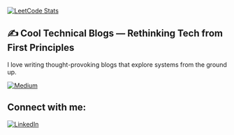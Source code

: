 [![LeetCode Stats](https://leetcard.jacoblin.cool/arshan8?ext=heatmap&theme=light)](https://leetcode.com/arshan8/)



## ✍️ Cool Technical Blogs — Rethinking Tech from First Principles
I love writing thought-provoking blogs that explore systems from the ground up.

[![Medium](https://img.shields.io/badge/Medium-white?style=for-the-badge&logo=medium&logoColor=black)](https://medium.com/@arshanshaik1199)



## Connect with me:
[![LinkedIn](https://img.shields.io/badge/LinkedIn-blue?style=for-the-badge&logo=linkedin)](https://www.linkedin.com/in/arshan-shaik-83248b245/)

